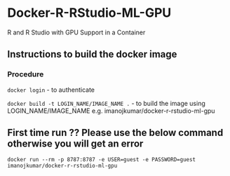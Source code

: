 # Docker-R-RStudio-ML-GPU
 R and R Studio with GPU Support in a Container
 
## Instructions to build the docker image

### Procedure
`docker login` -  to authenticate

`docker build -t LOGIN_NAME/IMAGE_NAME .`  - to build the image using LOGIN_NAME/IMAGE_NAME e.g. imanojkumar/docker-r-rstudio-ml-gpu

## First time run ?? Please use the below command otherwise you will get an error
`docker run --rm -p 8787:8787 -e USER=guest -e PASSWORD=guest imanojkumar/docker-r-rstudio-ml-gpu`

